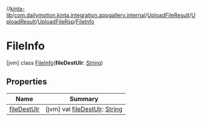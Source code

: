 //[kinta-lib](../../../../../../index.md)/[com.dailymotion.kinta.integration.appgallery.internal](../../../../index.md)/[UploadFileResult](../../../index.md)/[UploadResult](../../index.md)/[UploadFileRsp](../index.md)/[FileInfo](index.md)



# FileInfo  
 [jvm] class [FileInfo](index.md)(**fileDestUlr**: [String](https://kotlinlang.org/api/latest/jvm/stdlib/kotlin/-string/index.html))   


## Properties  
  
|  Name |  Summary | 
|---|---|
| <a name="com.dailymotion.kinta.integration.appgallery.internal/UploadFileResult.UploadResult.UploadFileRsp.FileInfo/fileDestUlr/#/PointingToDeclaration/"></a>[fileDestUlr](file-dest-ulr.md)| <a name="com.dailymotion.kinta.integration.appgallery.internal/UploadFileResult.UploadResult.UploadFileRsp.FileInfo/fileDestUlr/#/PointingToDeclaration/"></a> [jvm] val [fileDestUlr](file-dest-ulr.md): [String](https://kotlinlang.org/api/latest/jvm/stdlib/kotlin/-string/index.html)   <br>|

